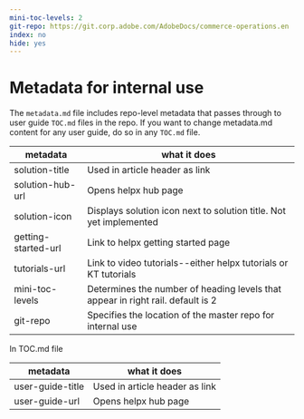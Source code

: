 ```yaml
---
mini-toc-levels: 2
git-repo: https://git.corp.adobe.com/AdobeDocs/commerce-operations.en
index: no
hide: yes
---
```


# Metadata for internal use

The `metadata.md` file includes repo-level metadata that passes through to user guide `TOC.md` files in the repo. If you want to change metadata.md content for any user guide, do so in any `TOC.md` file.

| metadata | what it does |
|--- |--- |
| solution-title | Used in article header as link |
| solution-hub-url | Opens helpx hub page |
| solution-icon | Displays solution icon next to solution title. Not yet implemented |
| getting-started-url | Link to helpx getting started page |
| tutorials-url | Link to video tutorials--either helpx tutorials or KT tutorials |
| mini-toc-levels | Determines the number of heading levels that appear in right rail. default is 2 |
| git-repo | Specifies the location of the master repo for internal use |

In TOC.md file

| metadata | what it does |
|--- |--- |
| user-guide-title | Used in article header as link |
| user-guide-url | Opens helpx hub page |

